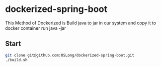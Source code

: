# dockerized-spring-boot

This Method of Dockerized is Build java to jar in our system and copy it to docker container run java -jar

## Start

```sh 
git clone git@github.com:OSLong/dockerized-spring-boot.git
./build.sh
```

